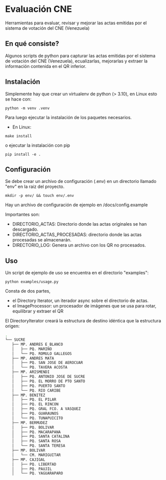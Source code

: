 # Evaluación CNE
Herramientas para evaluar, revisar y mejorar las actas emitidas por el sistema de votación del CNE (Venezuela)


## En qué consiste?

Algunos scripts de python para capturar las actas emitidas por el sistema de votación del CNE (Venezuela), ecualizarlas, mejorarlas y extraer la información contenida en el QR inferior.

## Instalación

Simplemente hay que crear un virtualenv de python (> 3.10), en Linux esto se hace con:

```
python -m venv .venv
```

Para luego ejecutar la instalación de los paquetes necesarios.

- En Linux:
```
make install
```

o ejecutar la instalación con pip
```
pip install -e .
```

## Configuración

Se debe crear un archivo de configuración (.env) en un directorio llamado "env" en la raiz del proyecto.

```
mkdir -p env/ && touch env/.env
```

Hay un archivo de configuración de ejemplo en /docs/config.example

Importantes son:
 * DIRECTORIO_ACTAS: Directorio donde las actas originales se han descargado.
 * DIRECTORIO_ACTAS_PROCESADAS: directorio donde las actas procesadas se almacenarán.
 * DIRECTORIO_LOG: Genera un archivo con los QR no procesados.


 ## Uso

 Un script de ejemplo de uso se encuentra en el directorio "examples":

 ```
 python examples/usage.py
 ```

Consta de dos partes,
 * el Directory Iterator, un iterador async sobre el directorio de actas.
 * el ImageProcessor: un procesador de imágenes que se usa para rotar, equilibrar y extraer el QR

 El DirectoryIterator creará la estructura de destino idéntica que la estructura origen:

 ```bash
 .
└── SUCRE
    ├── MP. ANDRES E BLANCO
    │   ├── PQ. MARIÑO
    │   └── PQ. ROMULO GALLEGOS
    ├── MP. ANDRES MATA
    │   ├── PQ. SAN JOSE DE AEROCUAR
    │   └── PQ. TAVERA ACOSTA
    ├── MP. ARISMENDI
    │   ├── PQ. ANTONIO JOSE DE SUCRE
    │   ├── PQ. EL MORRO DE PTO SANTO
    │   ├── PQ. PUERTO SANTO
    │   └── PQ. RIO CARIBE
    ├── MP. BENITEZ
    │   ├── PQ. EL PILAR
    │   ├── PQ. EL RINCON
    │   ├── PQ. GRAL FCO. A VASQUEZ
    │   ├── PQ. GUARAUNOS
    │   └── PQ. TUNAPUICITO
    ├── MP. BERMUDEZ
    │   ├── PQ. BOLIVAR
    │   ├── PQ. MACARAPANA
    │   ├── PQ. SANTA CATALINA
    │   ├── PQ. SANTA ROSA
    │   └── PQ. SANTA TERESA
    ├── MP. BOLIVAR
    │   └── CM. MARIGUITAR
    ├── MP. CAJIGAL
    │   ├── PQ. LIBERTAD
    │   ├── PQ. PAUJIL
    │   └── PQ. YAGUARAPARO

```
